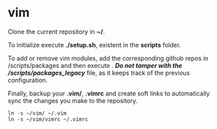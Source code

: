 vim
===

Clone the current repository in **~/**.

To initialize execute **./setup.sh**, existent in the **scripts** folder.

To add or remove vim modules, add the corresponding github repos in /scripts/packages and then execute . 
***Do not tamper with the /scripts/packages_legacy*** file, as it keeps track of the previous configuration.

Finally, backup your **.vim/**, **.vimrc** and create soft links to automatically sync the changes you make to the repository.

```
ln -s ~/vim/ ~/.vim
ln -s ~/vim/vimrc ~/.vimrc
```
